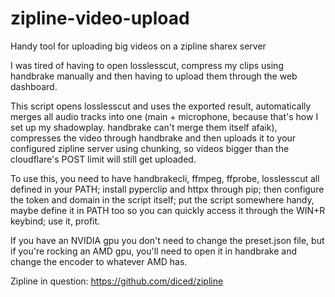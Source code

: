 # zipline-video-upload
 Handy tool for uploading big videos on a zipline sharex server

I was tired of having to open losslesscut, compress my clips using handbrake manually and then having to upload them through the web dashboard.

This script opens losslesscut and uses the exported result, automatically merges all audio tracks into one (main + microphone, because that's how I set up my shadowplay. handbrake can't merge them itself afaik), compresses the video through handbrake and then uploads it to your configured zipline server using chunking, so videos bigger than the cloudflare's POST limit will still get uploaded.

To use this, you need to have handbrakecli, ffmpeg, ffprobe, losslesscut all defined in your PATH; install pyperclip and httpx through pip; then configure the token and domain in the script itself; put the script somewhere handy, maybe define it in PATH too so you can quickly access it through the WIN+R keybind; use it, profit.

If you have an NVIDIA gpu you don't need to change the preset.json file, but if you're rocking an AMD gpu, you'll need to open it in handbrake and change the encoder to whatever AMD has.

Zipline in question: https://github.com/diced/zipline